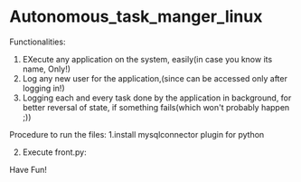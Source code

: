 # Autonomous_task_manger_linux
Functionalities:  
  1. EXecute any application on the system, easily(in case you know its name, Only!)
  2. Log any new user for the application,(since can be accessed only after logging in!)
  3. Logging each and every task done by the application in background, for better reversal of state, if something fails(which won't probably happen ;))


Procedure to run the files:
  1.install mysqlconnector plugin for python

  2. Execute front.py: <python front.py>
  
  Have Fun!
  
